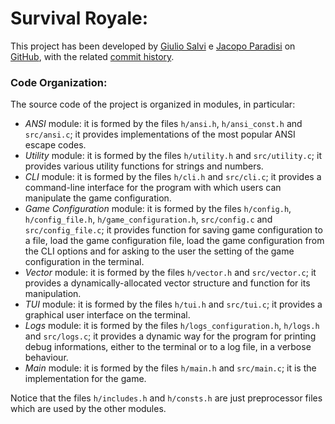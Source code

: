 # **Survival Royale:**

This project has been developed by [Giulio Salvi](https://github.com/GiulioSalvi) e [Jacopo Paradisi](https://github.com/jajo-coder) on [GitHub](https://github.com/GiulioSalvi/SurvivalRoyale), with the related [commit history](https://github.com/GiulioSalvi/SurvivalRoyale/commits/working-branch/).

### Code Organization:

The source code of the project is organized in modules, in particular:

* *ANSI* module: it is formed by the files `h/ansi.h`, `h/ansi_const.h` and `src/ansi.c`; it provides implementations of the most popular ANSI escape codes.
* *Utility* module: it is formed by the files `h/utility.h` and `src/utility.c`; it provides various utility functions for strings and numbers.
* *CLI* module: it is formed by the files `h/cli.h` and `src/cli.c`; it provides a command-line interface for the program with which users can manipulate the game configuration.
* *Game Configuration* module: it is formed by the files `h/config.h`, `h/config_file.h`, `h/game_configuration.h`, `src/config.c` and `src/config_file.c`; it provides function for saving game configuration to a file, load the game configuration file, load the game configuration from the CLI options and for asking to the user the setting of the game configuration in the terminal.
* *Vector* module: it is formed by the files `h/vector.h` and `src/vector.c`; it provides a dynamically-allocated vector structure and function for its manipulation.
* *TUI* module: it is formed by the files `h/tui.h` and `src/tui.c`; it provides a graphical user interface on the terminal.
* *Logs* module: it is formed by the files `h/logs_configuration.h`, `h/logs.h` and `src/logs.c`; it provides a dynamic way for the program for printing debug informations, either to the terminal or to a log file, in a verbose behaviour.
* *Main* module: it is formed by the files `h/main.h` and `src/main.c`; it is the implementation for the game.

Notice that the files `h/includes.h` and `h/consts.h` are just preprocessor files which are used by the other modules.

